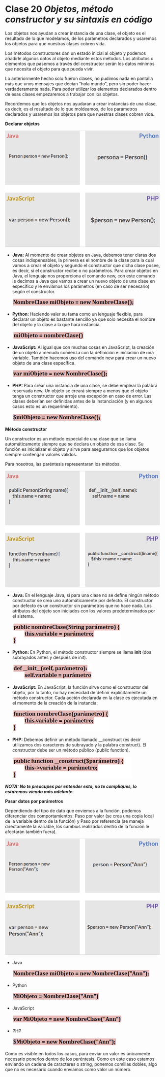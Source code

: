 # Clase 20 *Objetos, método constructor y su sintaxis en código*

Los objetos nos ayudan a crear instancia de una clase, el objeto es el resultado de lo que modelamos, de los parámetros declarados y usaremos los objetos para que nuestras clases cobren vida.

Los métodos constructores dan un estado inicial al objeto y podemos añadirle algunos datos al objeto mediante estos métodos. Los atributos o elementos que pasemos a través del constructor serán los datos mínimos que necesita el objeto para que pueda vivir.

Lo anteriormente hecho solo fueron clases, no pudimos nada en pantalla más que unos mensajes que decían "hola mundo", pero sin poder hacer verdaderamente nada. Para poder utilizar los elementos declarados dentro de esas clases empezaremos a trabajar con los objetos.

Recordemos que los objetos nos ayudaran a crear instancias de una clase, es decir, es el resultado de lo que moldeamos, de los parámetros declarados y usaremos los objetos para que nuestras clases cobren vida.

**Declarar objetos**

![src/POO_69](../src/POO_69.png)

- **Java:** Al momento de crear objetos en Java, debemos tener claras dos cosas indispensables, la primera es el nombre de la clase para la cual vamos a crear el objeto y segundo el constructor que dicha clase posee, es decir, si el constructor recibe o no parámetros. Para crear objetos en Java, el lenguaje nos proporciona el comando new, con este comando le decimos a Java que vamos a crear un nuevo objeto de una clase en específico y le enviamos los parámetros (en caso de ser necesario) según el constructor.
	
	![src/POO_70](../src/POO_70.png)
		
- **Python:** Haciendo valer su fama como un lenguaje flexible, para declarar un objeto es bastante sencillo ya que solo necesita el nombre del objeto y la clase a la que hara instancia.
	
	![src/POO_71](../src/POO_71.png)
		
- **JavaScript:** Al igual que con muchas cosas en JavaScript, la creación de un objeto a menudo comienza con la definición e iniciación de una variable. También hacemos uso del comando new para crear un nuevo objeto de una clase específica.
	
	![src/POO_72](../src/POO_72.png)
		
- **PHP:** Para crear una instancia de una clase, se debe emplear la palabra reservada new. Un objeto se creará siempre a menos que el objeto tenga un constructor que arroje una excepción en caso de error. Las clases deberían ser definidas antes de la instanciación (y en algunos casos esto es un requerimiento).
		
	![src/POO_73](../src/POO_73.png)

**Método constructor**

Un constructor es un método especial de una clase que se llama automáticamente siempre que se declara un objeto de esa clase. Su función es inicializar el objeto y sirve para asegurarnos que los objetos siempre contengan valores válidos.

Para nosotros, las paréntesis representaran los métodos.

![src/POO_74](../src/POO_74.png)

- **Java:** En el lenguaje Java, si para una clase no se define ningún método constructor se crea uno automáticamente por defecto. El constructor por defecto es un constructor sin parámetros que no hace nada. Los atributos del objeto son iniciados con los valores predeterminados por el sistema.
	
	![src/POO_75](../src/POO_75.png)
	
- **Python:** En Python, el método constructor siempre se llama __init__ (dos subrayados antes y después de init).
	
	![src/POO_76](../src/POO_76.png)
			
- **JavaScript:** En JavaScript, la función sirve como el constructor del objeto, por lo tanto, no hay necesidad de definir explícitamente un método constructor. Cada acción declarada en la clase es ejecutada en el momento de la creación de la instancia.
	
	![src/POO_77](../src/POO_77.png)

- **PHP:** Debemos definir un método llamado __construct (es decir utilizamos dos caracteres de subrayado y la palabra construct). El constructor debe ser un método público (public function).
	
	![src/POO_78](../src/POO_78.png)
	
***NOTA: No te preocupes por entender esto, no te compliques, lo estaremos viendo más adelante.***

**Pasar datos por parámetros**

Dependiendo del tipo de dato que enviemos a la función, podemos diferenciar dos comportamientos: Paso por valor (se crea una copia local de la variable dentro de la función) y Paso por referencia (se maneja directamente la variable, los cambios realizados dentro de la función le afectarán también fuera).

![src/POO_79](../src/POO_79.png)

- Java
	
	![src/POO_80](../src/POO_80.png)
		
- Python
	
	![src/POO_81](../src/POO_81.png)
		
- JavaScript
	
	![src/POO_82](../src/POO_82.png)
		
- PHP
	
	![src/POO_83](../src/POO_83.png)

Como es visible en todos los casos, para enviar un valor es únicamente necesario ponerlos dentro de los paréntesis. Como en este caso estamos enviando un cadena de caracteres o string, ponemos comillas dobles, algo que no es necesario cuando enviamos como valor un número.
